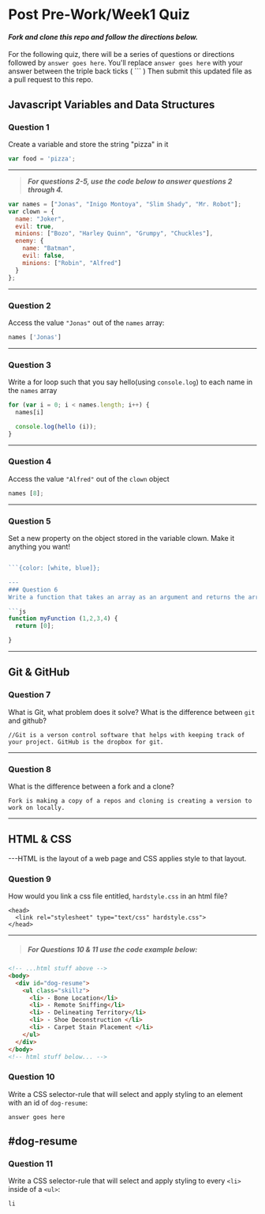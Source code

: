 # Post Pre-Work/Week1 Quiz

#### ***Fork and clone this repo and follow the directions below.***

For the following quiz, there will be a series of questions or directions followed by `answer goes here`. You'll replace `answer goes here` with your answer between the triple back ticks ( \`\`\` ) Then submit this updated file as a pull request to this repo.

## Javascript Variables and Data Structures

### Question 1

Create a variable and store the string "pizza" in it

```js
var food = 'pizza';
```

---

>  ***For questions 2-5, use the code below to answer questions 2 through 4.***

```js
var names = ["Jonas", "Inigo Montoya", "Slim Shady", "Mr. Robot"];
var clown = {
  name: "Joker",
  evil: true,
  minions: ["Bozo", "Harley Quinn", "Grumpy", "Chuckles"],
  enemy: {
    name: "Batman",
    evil: false,
    minions: ["Robin", "Alfred"]  
  }
};
```

---

### Question 2

Access the value `"Jonas"` out of the `names` array:

```js
names ['Jonas']
```

---
### Question 3

Write a for loop such that you say hello(using `console.log`) to each name in the `names` array

```js
for (var i = 0; i < names.length; i++) {
  names[i]

  console.log(hello (i));
}
```

---


### Question 4

Access the value `"Alfred"` out of the `clown` object

```js
names [8];
```

---
### Question 5

Set a new property on the object stored in the variable clown. Make it anything you want!

```js

```{color: [white, blue]};

---
### Question 6
Write a function that takes an array as an argument and returns the array's first value

```js
function myFunction (1,2,3,4) {
  return [0];

}


```
---

## Git & GitHub

### Question 7

What is Git, what problem does it solve? What is the difference between `git` and github?

```
//Git is a verson control software that helps with keeping track of your project. GitHub is the dropbox for git.

```

---

### Question 8

What is the difference between a fork and a clone?

```
Fork is making a copy of a repos and cloning is creating a version to work on locally.

```

---

## HTML & CSS

---HTML is the layout of a web page and CSS applies style to that layout.

### Question 9

How would you link a css file entitled, `hardstyle.css` in an html file?

```
<head>
  <link rel="stylesheet" type="text/css" hardstyle.css">
</head>
```

---

> ##### For Questions 10 & 11 use the code example below:

```HTML
<!-- ...html stuff above -->
<body>
  <div id="dog-resume">
    <ul class="skillz">
      <li> - Bone Location</li>
      <li> - Remote Sniffing</li>
      <li> - Delineating Territory</li>
      <li> - Shoe Deconstruction </li>
      <li> - Carpet Stain Placement </li>
    </ul>
  </div>
</body>
<!-- html stuff below... -->
```

### Question 10

Write a CSS selector-rule that will select and apply styling to an element with an id of `dog-resume`:


```
answer goes here
```
#dog-resume
---

### Question 11

Write a CSS selector-rule that will select and apply styling to every `<li>` inside of a `<ul>`:

```
li 
```
